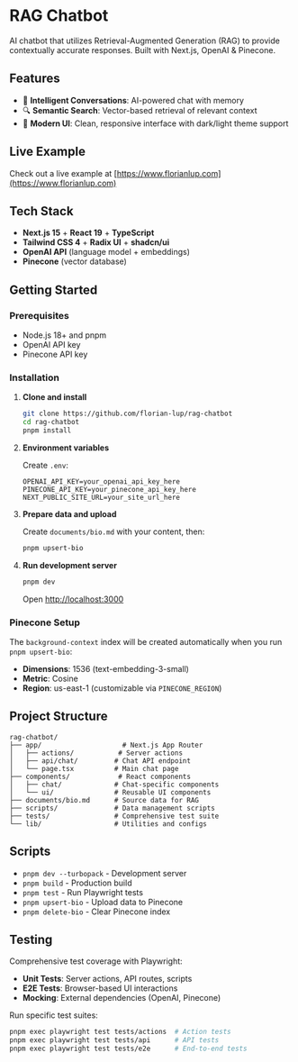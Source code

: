 # RAG Chatbot

AI chatbot that utilizes Retrieval-Augmented Generation (RAG) to provide contextually accurate responses. Built with Next.js, OpenAI & Pinecone.

## Features

- 🤖 **Intelligent Conversations**: AI-powered chat with memory
- 🔍 **Semantic Search**: Vector-based retrieval of relevant context
- 🎨 **Modern UI**: Clean, responsive interface with dark/light theme support

## Live Example

Check out a live example at [https://www.florianlup.com](https://www.florianlup.com)

## Tech Stack

- **Next.js 15** + **React 19** + **TypeScript**
- **Tailwind CSS 4** + **Radix UI** + **shadcn/ui**
- **OpenAI API** (language model + embeddings)
- **Pinecone** (vector database)

## Getting Started

### Prerequisites

- Node.js 18+ and pnpm
- OpenAI API key
- Pinecone API key

### Installation

1. **Clone and install**

   ```bash
   git clone https://github.com/florian-lup/rag-chatbot
   cd rag-chatbot
   pnpm install
   ```

2. **Environment variables**

   Create `.env`:

   ```env
   OPENAI_API_KEY=your_openai_api_key_here
   PINECONE_API_KEY=your_pinecone_api_key_here
   NEXT_PUBLIC_SITE_URL=your_site_url_here
   ```

3. **Prepare data and upload**

   Create `documents/bio.md` with your content, then:

   ```bash
   pnpm upsert-bio
   ```

4. **Run development server**

   ```bash
   pnpm dev
   ```

   Open [http://localhost:3000](http://localhost:3000)

### Pinecone Setup

The `background-context` index will be created automatically when you run `pnpm upsert-bio`:

- **Dimensions**: 1536 (text-embedding-3-small)
- **Metric**: Cosine
- **Region**: us-east-1 (customizable via `PINECONE_REGION`)

## Project Structure

```
rag-chatbot/
├── app/                    # Next.js App Router
│   ├── actions/           # Server actions
│   ├── api/chat/         # Chat API endpoint
│   └── page.tsx          # Main chat page
├── components/            # React components
│   ├── chat/             # Chat-specific components
│   └── ui/               # Reusable UI components
├── documents/bio.md      # Source data for RAG
├── scripts/              # Data management scripts
├── tests/                # Comprehensive test suite
└── lib/                  # Utilities and configs
```

## Scripts

- `pnpm dev --turbopack` - Development server
- `pnpm build` - Production build
- `pnpm test` - Run Playwright tests
- `pnpm upsert-bio` - Upload data to Pinecone
- `pnpm delete-bio` - Clear Pinecone index

## Testing

Comprehensive test coverage with Playwright:

- **Unit Tests**: Server actions, API routes, scripts
- **E2E Tests**: Browser-based UI interactions
- **Mocking**: External dependencies (OpenAI, Pinecone)

Run specific test suites:

```bash
pnpm exec playwright test tests/actions  # Action tests
pnpm exec playwright test tests/api      # API tests
pnpm exec playwright test tests/e2e      # End-to-end tests
```
